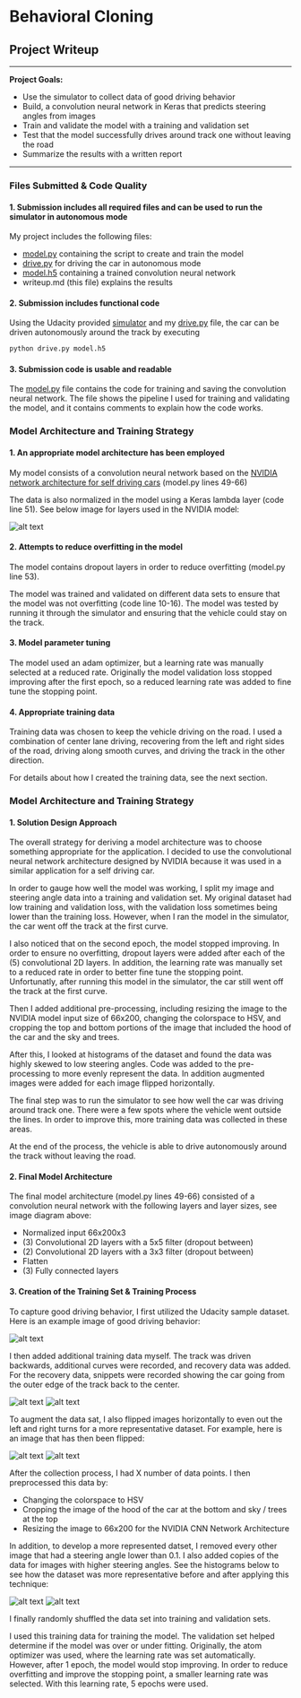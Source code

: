 # **Behavioral Cloning** 

## Project Writeup

---

**Project Goals:**
* Use the simulator to collect data of good driving behavior
* Build, a convolution neural network in Keras that predicts steering angles from images
* Train and validate the model with a training and validation set
* Test that the model successfully drives around track one without leaving the road
* Summarize the results with a written report


[//]: # (Image References)

[image1]: ./examples/center_lane_driving.jpg "Center Lane Driving"
[image2]: ./examples/smooth_curve_driving.jpg "Smooth Curve Driving"
[image3]: ./examples/recovery_driving.jpg "Recovery Driving"
[image4]: ./examples/unflipped_image.jpg "Unflipped"
[image5]: ./examples/flipped_image.jpg "Flipped"
[image6]: ./examples/Histogram_OriginalDataset.png "Original Dataset"
[image7]: ./examples/Histogram_ModifiedDataset.png "Modified Dataset"
[image8]: ./examples/cnn-architecture.png "NVIDIA Architecture" 


---
### Files Submitted & Code Quality

#### 1. Submission includes all required files and can be used to run the simulator in autonomous mode

My project includes the following files:
* [model.py](model.py) containing the script to create and train the model
* [drive.py](drive.py) for driving the car in autonomous mode
* [model.h5](model.h) containing a trained convolution neural network 
* writeup.md (this file) explains the results

#### 2. Submission includes functional code
Using the Udacity provided [simulator](https://d17h27t6h515a5.cloudfront.net/topher/2017/February/58ae4594_mac-sim.app/mac-sim.app.zip) and my [drive.py](drive.py) file, the car can be driven autonomously around the track by executing 
```sh
python drive.py model.h5
```

#### 3. Submission code is usable and readable

The [model.py](model.py) file contains the code for training and saving the convolution neural network. The file shows the pipeline I used for training and validating the model, and it contains comments to explain how the code works.

### Model Architecture and Training Strategy

#### 1. An appropriate model architecture has been employed

My model consists of a convolution neural network based on the [NVIDIA network architecture for self driving cars](https://devblogs.nvidia.com/parallelforall/deep-learning-self-driving-cars/) (model.py lines 49-66) 

The data is also normalized in the model using a Keras lambda layer (code line 51). See below image for layers used in the NVIDIA model:

![alt text][image8]

#### 2. Attempts to reduce overfitting in the model

The model contains dropout layers in order to reduce overfitting (model.py line 53). 

The model was trained and validated on different data sets to ensure that the model was not overfitting (code line 10-16). The model was tested by running it through the simulator and ensuring that the vehicle could stay on the track.

#### 3. Model parameter tuning

The model used an adam optimizer, but a learning rate was manually selected at a reduced rate. Originally the model validation loss stopped improving after the first epoch, so a reduced learning rate was added to fine tune the stopping point.

#### 4. Appropriate training data

Training data was chosen to keep the vehicle driving on the road. I used a combination of center lane driving, recovering from the left and right sides of the road, driving along smooth curves, and driving the track in the other direction. 

For details about how I created the training data, see the next section. 

### Model Architecture and Training Strategy

#### 1. Solution Design Approach

The overall strategy for deriving a model architecture was to choose something appropriate for the application. I decided to use the convolutional neural network architecture designed by NVIDIA because it was used in a similar application for a self driving car. 

In order to gauge how well the model was working, I split my image and steering angle data into a training and validation set. My original dataset had low training and validation loss, with the validation loss sometimes being lower than the training loss. However, when I ran the model in the simulator, the car went off the track at the first curve. 

I also noticed that on the second epoch, the model stopped improving. In order to ensure no overfitting, dropout layers were added after each of the (5) convolutional 2D layers. In addition, the learning rate was manually set to a reduced rate in order to better fine tune the stopping point. Unfortunatly, after running this model in the simulator, the car still went off the track at the first curve. 

Then I added additional pre-processing, including resizing the image to the NVIDIA model input size of 66x200, changing the colorspace to HSV, and cropping the top and bottom portions of the image that included the hood of the car and the sky and trees. 

After this, I looked at histograms of the dataset and found the data was highly skewed to low steering angles. Code was added to the pre-processing to more evenly represent the data. In addition augmented images were added for each image flipped horizontally. 

The final step was to run the simulator to see how well the car was driving around track one. There were a few spots where the vehicle went outside the lines. In order to improve this, more training data was collected in these areas. 

At the end of the process, the vehicle is able to drive autonomously around the track without leaving the road.

#### 2. Final Model Architecture

The final model architecture (model.py lines 49-66) consisted of a convolution neural network with the following layers and layer sizes, see image diagram above:
* Normalized input 66x200x3
* (3) Convolutional 2D layers with a 5x5 filter (dropout between)
* (2) Convolutional 2D layers with a 3x3 filter (dropout between)
* Flatten
* (3) Fully connected layers 

#### 3. Creation of the Training Set & Training Process

To capture good driving behavior, I first utilized the Udacity sample dataset. Here is an example image of good driving behavior:

![alt text][image1]

I then added additional training data myself. The track was driven backwards, additional curves were recorded, and recovery data was added. For the recovery data, snippets were recorded showing the car going from the outer edge of the track back to the center.

![alt text][image2]
![alt text][image3]

To augment the data sat, I also flipped images horizontally to even out the left and right turns for a more representative dataset. For example, here is an image that has then been flipped:

![alt text][image4]
![alt text][image5]

After the collection process, I had X number of data points. I then preprocessed this data by:
* Changing the colorspace to HSV
* Cropping the image of the hood of the car at the bottom and sky / trees at the top
* Resizing the image to 66x200 for the NVIDIA CNN Network Architecture

In addition, to develop a more represented datset, I removed every other image that had a steering angle lower than 0.1. I also added copies of the data for images with higher steering angles. See the histograms below to see how the dataset was more representative before and after applying this technique:

![alt text][image6]
![alt text][image7]

I finally randomly shuffled the data set into training and validation sets. 

I used this training data for training the model. The validation set helped determine if the model was over or under fitting. Originally, the atom optimizer was used, where the learning rate was set automatically. However, after 1 epoch, the model would stop improving. In order to reduce overfitting and improve the stopping point, a smaller learning rate was selected. With this learning rate, 5 epochs were used. 


